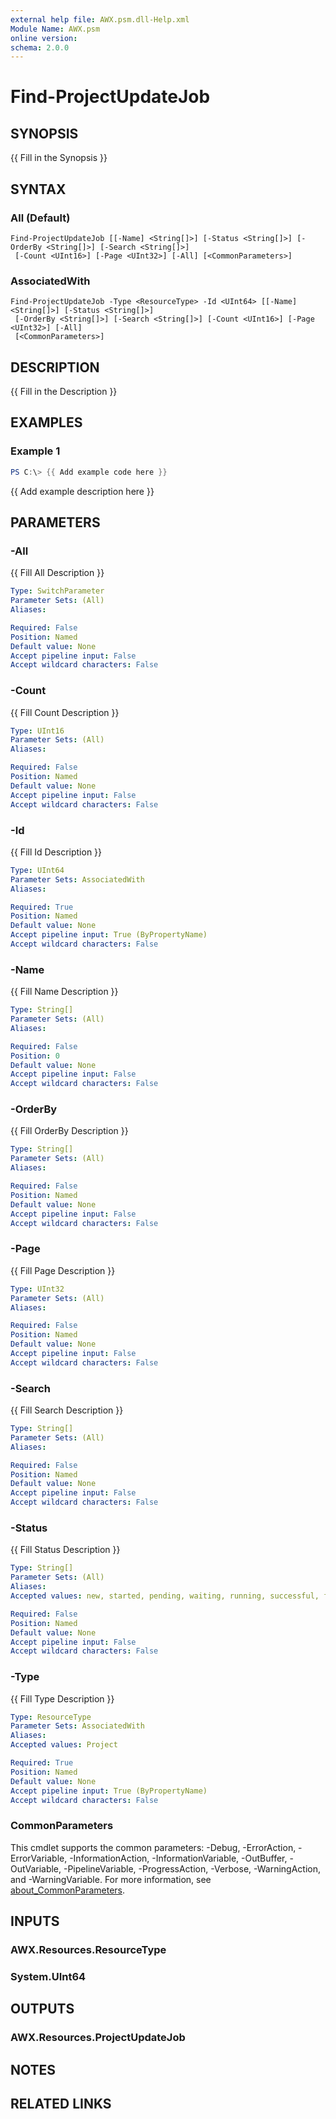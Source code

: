 ```yaml
---
external help file: AWX.psm.dll-Help.xml
Module Name: AWX.psm
online version:
schema: 2.0.0
---
```


# Find-ProjectUpdateJob

## SYNOPSIS
{{ Fill in the Synopsis }}

## SYNTAX

### All (Default)
```
Find-ProjectUpdateJob [[-Name] <String[]>] [-Status <String[]>] [-OrderBy <String[]>] [-Search <String[]>]
 [-Count <UInt16>] [-Page <UInt32>] [-All] [<CommonParameters>]
```

### AssociatedWith
```
Find-ProjectUpdateJob -Type <ResourceType> -Id <UInt64> [[-Name] <String[]>] [-Status <String[]>]
 [-OrderBy <String[]>] [-Search <String[]>] [-Count <UInt16>] [-Page <UInt32>] [-All]
 [<CommonParameters>]
```

## DESCRIPTION
{{ Fill in the Description }}

## EXAMPLES

### Example 1
```powershell
PS C:\> {{ Add example code here }}
```

{{ Add example description here }}

## PARAMETERS

### -All
{{ Fill All Description }}

```yaml
Type: SwitchParameter
Parameter Sets: (All)
Aliases:

Required: False
Position: Named
Default value: None
Accept pipeline input: False
Accept wildcard characters: False
```

### -Count
{{ Fill Count Description }}

```yaml
Type: UInt16
Parameter Sets: (All)
Aliases:

Required: False
Position: Named
Default value: None
Accept pipeline input: False
Accept wildcard characters: False
```

### -Id
{{ Fill Id Description }}

```yaml
Type: UInt64
Parameter Sets: AssociatedWith
Aliases:

Required: True
Position: Named
Default value: None
Accept pipeline input: True (ByPropertyName)
Accept wildcard characters: False
```

### -Name
{{ Fill Name Description }}

```yaml
Type: String[]
Parameter Sets: (All)
Aliases:

Required: False
Position: 0
Default value: None
Accept pipeline input: False
Accept wildcard characters: False
```

### -OrderBy
{{ Fill OrderBy Description }}

```yaml
Type: String[]
Parameter Sets: (All)
Aliases:

Required: False
Position: Named
Default value: None
Accept pipeline input: False
Accept wildcard characters: False
```

### -Page
{{ Fill Page Description }}

```yaml
Type: UInt32
Parameter Sets: (All)
Aliases:

Required: False
Position: Named
Default value: None
Accept pipeline input: False
Accept wildcard characters: False
```

### -Search
{{ Fill Search Description }}

```yaml
Type: String[]
Parameter Sets: (All)
Aliases:

Required: False
Position: Named
Default value: None
Accept pipeline input: False
Accept wildcard characters: False
```

### -Status
{{ Fill Status Description }}

```yaml
Type: String[]
Parameter Sets: (All)
Aliases:
Accepted values: new, started, pending, waiting, running, successful, failed, error, canceled

Required: False
Position: Named
Default value: None
Accept pipeline input: False
Accept wildcard characters: False
```

### -Type
{{ Fill Type Description }}

```yaml
Type: ResourceType
Parameter Sets: AssociatedWith
Aliases:
Accepted values: Project

Required: True
Position: Named
Default value: None
Accept pipeline input: True (ByPropertyName)
Accept wildcard characters: False
```

### CommonParameters
This cmdlet supports the common parameters: -Debug, -ErrorAction, -ErrorVariable, -InformationAction, -InformationVariable, -OutBuffer, -OutVariable, -PipelineVariable, -ProgressAction, -Verbose, -WarningAction, and -WarningVariable. For more information, see [about_CommonParameters](http://go.microsoft.com/fwlink/?LinkID=113216).

## INPUTS

### AWX.Resources.ResourceType
### System.UInt64
## OUTPUTS

### AWX.Resources.ProjectUpdateJob
## NOTES

## RELATED LINKS

